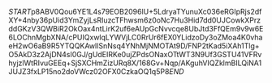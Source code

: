 $START$p8ABV0Qou6YE1L4s79EOB2096lU+5LdryaTYunuXc036eRGIpRjs2dfXY+4nby36pUid3YmZyjLsRIuzcTFhwsm6z0oNc7Hu3Hid7dd0UJCowkXPrzddGKzV3QWBiR2OkOax4ntLirK2uf6eAUpGcNvvcqe8UbJtd3FfQEm9v9w6E6LOChnMgbXNA/cPUIQxwlqLYWVjLC0RrUr6fEX0YLidzoDy3oZMoa4K0vhaeH2wO6aB9R5YTQQKAwIlSnNsq4YNhMjNMOTAt9D/FNP2tKad5iXAh1Tlg+O5AkD3z2AjDN4sI0GJ/gUdEIRKe0ujZPdsONaxOTtWT3N9Uf3GSTU41VFRvhyjzlWtRIvuGEEq+SjSXCHmZizURq8X/168Gv+Nqp/AKguhVIQZklmBILQiNA1JUJZ3fxLP15no2doVWcz02OFX0CzkaOQ1q5P8$END$